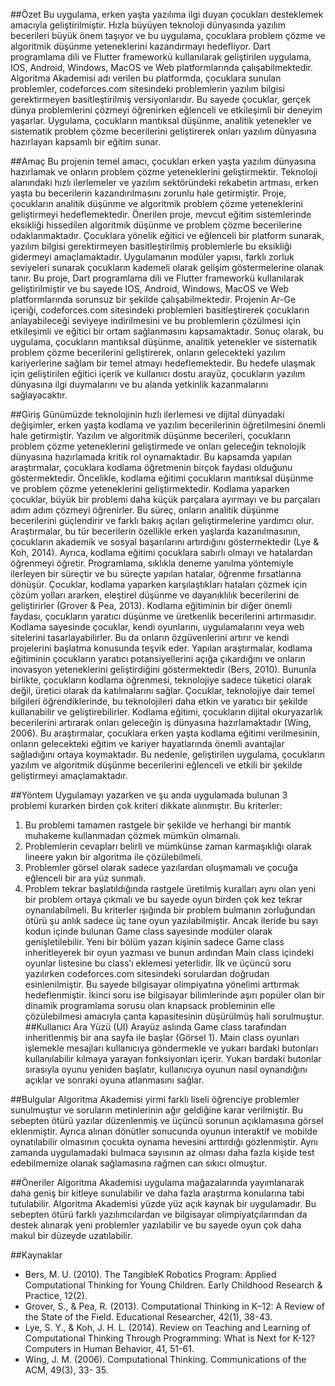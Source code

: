##Özet
   Bu uygulama, erken yaşta yazılıma ilgi duyan çocukları desteklemek amacıyla geliştirilmiştir. Hızla büyüyen teknoloji dünyasında yazılım becerileri büyük önem taşıyor ve bu uygulama, çocuklara problem çözme ve algoritmik düşünme yeteneklerini kazandırmayı hedefliyor. Dart programlama dili ve Flutter frameworkü kullanılarak geliştirilen uygulama, IOS, Android, Windows, MacOS ve Web platformlarında çalışabilmektedir.
  Algoritma Akademisi adı verilen bu platformda, çocuklara sunulan problemler, codeforces.com sitesindeki problemlerin yazılım bilgisi gerektirmeyen basitleştirilmiş versiyonlarıdır. Bu sayede çocuklar, gerçek dünya problemlerini çözmeyi öğrenirken eğlenceli ve etkileşimli bir deneyim yaşarlar. Uygulama, çocukların mantıksal düşünme, analitik yetenekler ve sistematik problem çözme becerilerini geliştirerek onları yazılım dünyasına hazırlayan kapsamlı bir eğitim sunar.

##Amaç
  Bu projenin temel amacı, çocukları erken yaşta yazılım dünyasına hazırlamak ve onların problem çözme yeteneklerini geliştirmektir. Teknoloji alanındaki hızlı ilerlemeler ve yazılım sektöründeki rekabetin artması, erken yaşta bu becerilerin kazandırılmasını zorunlu hale getirmiştir. Proje, çocukların analitik düşünme ve algoritmik problem çözme yeteneklerini geliştirmeyi hedeflemektedir.
Önerilen proje, mevcut eğitim sistemlerinde eksikliği hissedilen algoritmik düşünme ve problem çözme becerilerine odaklanmaktadır. Çocuklara yönelik eğitici ve eğlenceli bir platform sunarak, yazılım bilgisi gerektirmeyen basitleştirilmiş problemlerle bu eksikliği gidermeyi amaçlamaktadır. Uygulamanın modüler yapısı, farklı zorluk seviyeleri sunarak çocukların kademeli olarak gelişim göstermelerine olanak tanır.
  Bu proje, Dart programlama dili ve Flutter frameworkü kullanılarak geliştirilmiştir ve bu sayede IOS, Android, Windows, MacOS ve Web platformlarında sorunsuz bir şekilde çalışabilmektedir. Projenin Ar-Ge içeriği, codeforces.com sitesindeki problemleri basitleştirerek çocukların anlayabileceği seviyeye indirilmesini ve bu problemlerin çözülmesi için etkileşimli ve eğitici bir ortam sağlanmasını kapsamaktadır.
Sonuç olarak, bu uygulama, çocukların mantıksal düşünme, analitik yetenekler ve sistematik problem çözme becerilerini geliştirerek, onların gelecekteki yazılım kariyerlerine sağlam bir temel atmayı hedeflemektedir. Bu hedefe ulaşmak için geliştirilen eğitici içerik ve kullanıcı dostu arayüz, çocukların yazılım dünyasına ilgi duymalarını ve bu alanda yetkinlik kazanmalarını sağlayacaktır.
  
##Giriş
  Günümüzde teknolojinin hızlı ilerlemesi ve dijital dünyadaki değişimler, erken yaşta kodlama ve yazılım becerilerinin öğretilmesini önemli hale getirmiştir. Yazılım ve algoritmik düşünme becerileri, çocukların problem çözme yeteneklerini geliştirmede ve onları geleceğin teknolojik dünyasına hazırlamada kritik rol oynamaktadır. Bu kapsamda yapılan araştırmalar, çocuklara kodlama öğretmenin birçok faydası olduğunu göstermektedir.
  Öncelikle, kodlama eğitimi çocukların mantıksal düşünme ve problem çözme yeteneklerini geliştirmektedir. Kodlama yaparken çocuklar, büyük bir problemi daha küçük parçalara ayırmayı ve bu parçaları adım adım çözmeyi öğrenirler. Bu süreç, onların analitik düşünme becerilerini güçlendirir ve farklı bakış açıları geliştirmelerine yardımcı olur. Araştırmalar, bu tür becerilerin özellikle erken yaşlarda kazanılmasının, çocukların akademik ve sosyal başarılarını artırdığını göstermektedir (Lye & Koh, 2014).
  Ayrıca, kodlama eğitimi çocuklara sabırlı olmayı ve hatalardan öğrenmeyi öğretir. Programlama, sıklıkla deneme yanılma yöntemiyle ilerleyen bir süreçtir ve bu süreçte yapılan hatalar, öğrenme fırsatlarına dönüşür. Çocuklar, kodlama yaparken karşılaştıkları hataları çözmek için çözüm yolları ararken, eleştirel düşünme ve dayanıklılık becerilerini de geliştirirler (Grover & Pea, 2013).
  Kodlama eğitiminin bir diğer önemli faydası, çocukların yaratıcı düşünme ve üretkenlik becerilerini artırmasıdır. Kodlama sayesinde çocuklar, kendi oyunlarını, uygulamalarını veya web sitelerini tasarlayabilirler. Bu da onların özgüvenlerini artırır ve kendi projelerini başlatma konusunda teşvik eder. Yapılan araştırmalar, kodlama eğitiminin çocukların yaratıcı potansiyellerini açığa çıkardığını ve onların inovasyon yeteneklerini geliştirdiğini göstermektedir (Bers, 2010).
  Bununla birlikte, çocukların kodlama öğrenmesi, teknolojiye sadece tüketici olarak değil, üretici olarak da katılmalarını sağlar. Çocuklar, teknolojiye dair temel bilgileri öğrendiklerinde, bu teknolojileri daha etkin ve yaratıcı bir şekilde kullanabilir ve geliştirebilirler. Kodlama eğitimi, çocukların dijital okuryazarlık becerilerini artırarak onları geleceğin iş dünyasına hazırlamaktadır (Wing, 2006).
  Bu araştırmalar, çocuklara erken yaşta kodlama eğitimi verilmesinin, onların gelecekteki eğitim ve kariyer hayatlarında önemli avantajlar sağladığını ortaya koymaktadır. Bu nedenle, geliştirilen uygulama, çocukların yazılım ve algoritmik düşünme becerilerini eğlenceli ve etkili bir şekilde geliştirmeyi amaçlamaktadır.
 
##Yöntem
  Uygulamayı yazarken ve şu anda uygulamada bulunan 3 problemi kurarken birden çok kriteri dikkate alınmıştır. Bu kriterler:
 1) Bu problemi tamamen rastgele bir şekilde ve herhangi bir mantık muhakeme kullanmadan çözmek mümkün olmamalı.
2) Problemlerin cevapları belirli ve mümkünse zaman karmaşıklığı olarak lineere yakın bir algoritma ile çözülebilmeli.
3) Problemler görsel olarak sadece yazılardan oluşmamalı ve çocuğa eğlenceli bir ara yüz sunmalı.
4) Problem tekrar başlatıldığında rastgele üretilmiş kuralları aynı olan yeni bir problem ortaya çıkmalı ve bu sayede oyun birden çok kez tekrar oynanılabilmeli.
  Bu kriterler ışığında bir problem bulmanın zorluğundan ötürü şu anlık sadece üç tane oyun yazılabilmiştir. Ancak ileride bu sayı kodun içinde bulunan Game class sayesinde modüler olarak genişletilebilir. Yeni bir bölüm yazan kişinin sadece Game class inheritleyerek bir oyun yazması ve bunun ardından Main class içindeki oyunlar listesine bu class’ı eklemesi yeterlidir.
  İlk ve üçüncü soru yazılırken codeforces.com sitesindeki sorulardan doğrudan esinlenilmiştir. Bu sayede bilgisayar olimpiyatına yönelimi arttırmak hedeflenmiştir. İkinci soru ise bilgisayar bilimlerinde aşırı popüler olan bir dinamik programlama sorusu olan knapsack probleminin elle çözülebilmesi amacıyla çanta kapasitesinin düşürülmüş hali sorulmuştur.
##Kullanıcı Ara Yüzü (UI)
  Arayüz aslında Game class tarafından inheritlenmiş bir ana sayfa ile başlar (Görsel 1). Main class oyunları işlemekle mesajları kullanıcıya göndermekle ve yukarı bardaki butonları kullanılabilir kılmaya yarayan fonksiyonları içerir. Yukarı bardaki butonlar sırasıyla oyunu yeniden başlatır, kullanıcıya oyunun nasıl oynandığını açıklar ve sonraki oyuna atlanmasını sağlar.

##Bulgular
Algoritma Akademisi yirmi farklı liseli öğrenciye problemler sunulmuştur ve soruların metinlerinin ağır geldiğine karar verilmiştir. Bu sebepten ötürü yazılar düzenlenmiş ve üçüncü sorunun açıklamasına görsel eklenmiştir. Ayrıca alınan dönütler sonucunda oyunun interaktif ve mobilde oynatılabilir olmasının çocukta oynama hevesini arttırdığı gözlenmiştir. Aynı zamanda uygulamadaki bulmaca sayısının az olması daha fazla kişide test edebilmemize olanak sağlamasına rağmen can sıkıcı olmuştur.

##Öneriler
Algoritma Akademisi uygulama mağazalarında yayımlanarak daha geniş bir kitleye sunulabilir ve daha fazla araştırma konularına tabi tutulabilir.
Algoritma Akademisi yüzde yüz açık kaynak bir uygulamadır. Bu sebepten ötürü farklı yazılımcılardan ve bilgisayar olimpiyatçılarından da destek alınarak yeni problemler yazılabilir ve bu sayede oyun çok daha makul bir düzeyde uzatılabilir.

##Kaynaklar
 - Bers, M. U. (2010). The TangibleK Robotics Program: Applied Computational Thinking for Young Children. Early Childhood Research & Practice, 12(2).
- Grover, S., & Pea, R. (2013). Computational Thinking in K–12: A Review of the State of the Field. Educational Researcher, 42(1), 38-43.
- Lye, S. Y., & Koh, J. H. L. (2014). Review on Teaching and Learning of Computational Thinking Through Programming: What is Next for K-12? Computers in Human Behavior, 41, 51-61.
- Wing, J. M. (2006). Computational Thinking. Communications of the ACM, 49(3), 33- 35.
